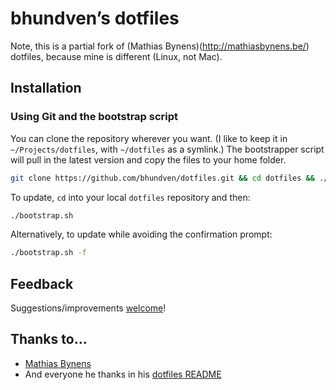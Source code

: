 # bhundven’s dotfiles
Note, this is a partial fork of (Mathias Bynens)(http://mathiasbynens.be/) dotfiles, because mine is different (Linux, not Mac).

## Installation

### Using Git and the bootstrap script

You can clone the repository wherever you want. (I like to keep it in `~/Projects/dotfiles`, with `~/dotfiles` as a symlink.) The bootstrapper script will pull in the latest version and copy the files to your home folder.

```bash
git clone https://github.com/bhundven/dotfiles.git && cd dotfiles && ./bootstrap.sh
```

To update, `cd` into your local `dotfiles` repository and then:

```bash
./bootstrap.sh
```

Alternatively, to update while avoiding the confirmation prompt:

```bash
./bootstrap.sh -f
```

## Feedback

Suggestions/improvements
[welcome](https://github.com/bhundven/dotfiles/issues)!

## Thanks to…
* [Mathias Bynens](http://mathiasbynens.be/)
* And everyone he thanks in his [dotfiles README](https://github.com/mathiasbynens/dotfiles/blob/master/README.md)
